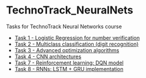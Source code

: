 # TechnoTrack_NeuralNets
Tasks for TechnoTrack Neural Networks course
- [Task 1 - Logistic Regression for number verification](https://github.com/stanislaushimovolos/Technotack_NeuralNets/blob/master/linear_regression/family.ipynb)
- [Task 2 - Multiclass classification (digit recognition)](https://github.com/stanislaushimovolos/TechnoTrack_NeuralNets/blob/master/multi-class%20classification/Homework2_nosolo.ipynb)
- [Task 3 - Advanced optimization algorithms](https://github.com/stanislaushimovolos/TechnoTrack_NeuralNets/blob/master/Advanced%20optimization%20%2B%20ConvNets/Shimovolos_SA.ipynb)
- [Task 4 - CNN architectures](https://github.com/stanislaushimovolos/TechnoTrack_NeuralNets/blob/master/CNN_Architectures/WideResNet.ipynb)
- [Task 7 - Reinforcement learning: DQN model](https://github.com/stanislaushimovolos/TechnoTrack_NeuralNets/blob/master/ReinforcementLearning/DQN_Brekout.ipynb)<br />
- [Task 8 - RNNs: LSTM + GRU implementation](https://github.com/stanislaushimovolos/TechnoTrack_NeuralNets/blob/master/RecurrentNNs/LSTM_GRU.ipynb)
